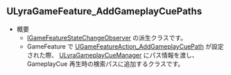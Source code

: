 ## ULyraGameFeature_AddGameplayCuePaths

* 概要
	* [IGameFeatureStateChangeObserver] の派生クラスです。
	* GameFeature で [UGameFeatureAction_AddGameplayCuePath] が設定された際、 [ULyraGameplayCueManager] にパス情報を渡し、 GameplayCue 再生時の検索パスに追加するクラスです。



<!--- ページ内のリンク --->

<!--- 自前の画像へのリンク --->

<!--- generated --->
[UGameFeatureAction_AddGameplayCuePath]: ../../Lyra/GameFeature/UGameFeatureAction_AddGameplayCuePath.md#ugamefeatureactionaddgameplaycuepath
[ULyraGameplayCueManager]: ../../Lyra/GameplayCue/ULyraGameplayCueManager.md#ulyragameplaycuemanager
[IGameFeatureStateChangeObserver]: ../../UE/GameFeature/IGameFeatureStateChangeObserver.md#igamefeaturestatechangeobserver
